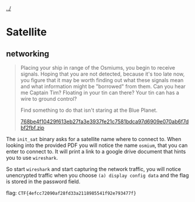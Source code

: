 [../](../../)

# Satellite

## networking

> Placing your ship in range of the Osmiums, you begin to receive signals. Hoping that you are not detected, because it's too late now, you figure that it may be worth finding out what these signals mean and what information might be "borrowed" from them. Can you hear me Captain Tim? Floating in your tin can there? Your tin can has a wire to ground control?
>
> Find something to do that isn't staring at the Blue Planet.
>
> [768be4f10429f613eb27fa3e3937fe21c7581bdca97d6909e070ab6f7dbf2fbf.zip](https://storage.googleapis.com/gctf-2019-attachments/768be4f10429f613eb27fa3e3937fe21c7581bdca97d6909e070ab6f7dbf2fbf)

The `init_sat` binary asks for a satellite name where to connect to. When looking into the provided PDF you will notice the name `osmium`, that you can enter to connect to. It will print a link to a google drive document that hints you to use `wireshark`.

So start `wireshark` and start capturing the network traffic, you will notice unencrypted traffic when you choose `(a) display config data` and the flag is stored in the password field.

flag: `CTF{4efcc72090af28fd33a2118985541f92e793477f}`